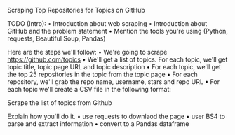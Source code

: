 Scraping Top Repositories for Topics on GitHub

TODO (Intro):
•	Introduction about web scraping
•	Introduction about GitHub and the problem statement
•	Mention the tools you're using (Python, requests, Beautiful Soup, Pandas)

Here are the steps we'll follow:
•	We're going to scrape https://github.com/topics
•	We'll get a list of topics. For each topic, we'll get topic title, topic page URL and topic description
•	For each topic, we'll get the top 25 repositories in the topic from the topic page
•	For each repository, we'll grab the repo name, username, stars and repo URL
•	For each topic we'll create a CSV file in the following format:

Scrape the list of topics from Github

Explain how you'll do it.
•	use requests to downlaod the page
•	user BS4 to parse and extract information
•	convert to a Pandas dataframe
